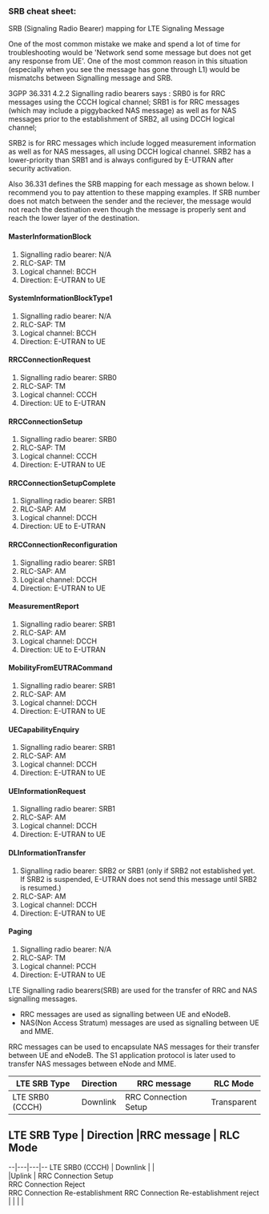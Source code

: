 ### SRB cheat sheet:

SRB (Signaling Radio Bearer) mapping for LTE Signaling Message

One of the most common mistake we make and spend a lot of time for troubleshooting would be 'Network send some message but does not get any response from UE'. One of the most common reason in this situation (especially when you see the message has gone through L1) would be mismatchs between Signalling message and SRB.

3GPP 36.331 4.2.2 Signalling radio bearers says :
SRB0 is for RRC messages using the CCCH logical channel;
SRB1 is for RRC messages (which may include a piggybacked NAS message) as well as for NAS messages prior to the establishment of SRB2, all using DCCH logical channel;

SRB2 is for RRC messages which include logged measurement information as well as for NAS messages, all using DCCH logical channel. SRB2 has a lower-priority than SRB1 and is always configured by E-UTRAN after security activation.

Also 36.331 defines the SRB mapping for each message as shown below. I recommend you to pay attention to these mapping examples. If SRB number does not match between the sender and the reciever, the message would not reach the destination even though the message is properly sent and reach the lower layer of the destination.

####  MasterInformationBlock
1. Signalling radio bearer: N/A
1. RLC-SAP: TM
1. Logical channel: BCCH
1. Direction: E-UTRAN to UE

#### SystemInformationBlockType1
1. Signalling radio bearer: N/A
1. RLC-SAP: TM
1. Logical channel: BCCH
1. Direction: E-UTRAN to UE

#### RRCConnectionRequest
1. Signalling radio bearer: SRB0
1. RLC-SAP: TM
1. Logical channel: CCCH
1. Direction: UE to E-UTRAN

#### RRCConnectionSetup
1. Signalling radio bearer: SRB0
1. RLC-SAP: TM
1. Logical channel: CCCH
1. Direction: E-UTRAN to UE

#### RRCConnectionSetupComplete
1. Signalling radio bearer: SRB1
1. RLC-SAP: AM
1. Logical channel: DCCH
1. Direction: UE to E-UTRAN

#### RRCConnectionReconfiguration
1. Signalling radio bearer: SRB1
1. RLC-SAP: AM
1. Logical channel: DCCH
1. Direction: E-UTRAN to UE

#### MeasurementReport
1. Signalling radio bearer: SRB1
1. RLC-SAP: AM
1. Logical channel: DCCH
1. Direction: UE to E-UTRAN

#### MobilityFromEUTRACommand
1. Signalling radio bearer: SRB1
1. RLC-SAP: AM
1. Logical channel: DCCH
1. Direction: E-UTRAN to UE

#### UECapabilityEnquiry
1. Signalling radio bearer: SRB1
1. RLC-SAP: AM
1. Logical channel: DCCH
1. Direction: E-UTRAN to UE

#### UEInformationRequest
1. Signalling radio bearer: SRB1
1. RLC-SAP: AM
1. Logical channel: DCCH
1. Direction: E-UTRAN to UE

#### DLInformationTransfer
1. Signalling radio bearer: SRB2 or SRB1 (only if SRB2 not established yet. If SRB2 is suspended, E-UTRAN does not send this message until SRB2 is resumed.)
1. RLC-SAP: AM
1. Logical channel: DCCH
1. Direction: E-UTRAN to UE

#### Paging
1. Signalling radio bearer: N/A
1. RLC-SAP: TM
1. Logical channel: PCCH
1. Direction: E-UTRAN to UE



LTE Signalling radio bearers(SRB) are used for the transfer of RRC and NAS signalling messages.
* RRC messages are used as signalling between UE and eNodeB.
*  NAS(Non Access Stratum) messages are used as signalling between UE and MME.

RRC messages can be used to encapsulate NAS messages for their transfer between UE and eNodeB. The S1 application protocol is later used to transfer NAS messages between eNode and MME.







[1]: www.rfwireless-world.com/Tutorials/LTE-signalling-radio-bearers.html "one"


|LTE SRB Type  | Direction  |RRC message   |  	RLC Mode|  
|---|---|---|---|
|LTE SRB0 (CCCH) | 	Downlink|	RRC Connection Setup|Transparent|




LTE SRB Type  | Direction  |RRC message   |  	RLC Mode
---
--|---|---|--
LTE SRB0 (CCCH)  | 	Downlink  |   |  
      |Uplink |  RRC Connection Setup <br>RRC Connection Reject <br>RRC Connection Re-establishment
RRC Connection Re-establishment reject
  |   |   |  |

